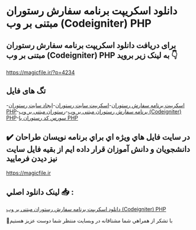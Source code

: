 # دانلود اسکریپت برنامه سفارش رستوران مبتنی بر وب (Codeigniter) PHP

## برای دریافت دانلود اسکریپت برنامه سفارش رستوران مبتنی بر وب (Codeigniter) PHP به لینک زیر بروید 👇

https://magicfile.ir/?p=4234

## تگ های فایل

-[اسکریپت برنامه سفارش رستوران](https://magicfile.ir/product/%d8%a7%d8%b3%da%a9%d8%b1%db%8c%d9%be%d8%aa-%d8%a8%d8%b1%d9%86%d8%a7%d9%85%d9%87-%d8%b3%d9%81%d8%a7%d8%b1%d8%b4-%d8%b1%d8%b3%d8%aa%d9%88%d8%b1%d8%a7%d9%86-%d9%85%d8%a8%d8%aa%d9%86%db%8c-%d8%a8%d8%b1-%d9%88%d8%a8-codeigniter-php/)-[اسکریپت سایت رستوران](https://magicfile.ir/product/%d8%a7%d8%b3%da%a9%d8%b1%db%8c%d9%be%d8%aa-%d8%a8%d8%b1%d9%86%d8%a7%d9%85%d9%87-%d8%b3%d9%81%d8%a7%d8%b1%d8%b4-%d8%b1%d8%b3%d8%aa%d9%88%d8%b1%d8%a7%d9%86-%d9%85%d8%a8%d8%aa%d9%86%db%8c-%d8%a8%d8%b1-%d9%88%d8%a8-codeigniter-php/)-[ایجاد سایت رستوران PHP](https://magicfile.ir/product/%d8%a7%d8%b3%da%a9%d8%b1%db%8c%d9%be%d8%aa-%d8%a8%d8%b1%d9%86%d8%a7%d9%85%d9%87-%d8%b3%d9%81%d8%a7%d8%b1%d8%b4-%d8%b1%d8%b3%d8%aa%d9%88%d8%b1%d8%a7%d9%86-%d9%85%d8%a8%d8%aa%d9%86%db%8c-%d8%a8%d8%b1-%d9%88%d8%a8-codeigniter-php/)-[برنامه سفارش رستوران مبتنی بر وب](https://magicfile.ir/product/%d8%a7%d8%b3%da%a9%d8%b1%db%8c%d9%be%d8%aa-%d8%a8%d8%b1%d9%86%d8%a7%d9%85%d9%87-%d8%b3%d9%81%d8%a7%d8%b1%d8%b4-%d8%b1%d8%b3%d8%aa%d9%88%d8%b1%d8%a7%d9%86-%d9%85%d8%a8%d8%aa%d9%86%db%8c-%d8%a8%d8%b1-%d9%88%d8%a8-codeigniter-php/)-[رستوران مبتنی بر وب (Codeigniter) PHP](https://magicfile.ir/product/%d8%a7%d8%b3%da%a9%d8%b1%db%8c%d9%be%d8%aa-%d8%a8%d8%b1%d9%86%d8%a7%d9%85%d9%87-%d8%b3%d9%81%d8%a7%d8%b1%d8%b4-%d8%b1%d8%b3%d8%aa%d9%88%d8%b1%d8%a7%d9%86-%d9%85%d8%a8%d8%aa%d9%86%db%8c-%d8%a8%d8%b1-%d9%88%d8%a8-codeigniter-php/)-[سورس کد رستوران با PHP](https://magicfile.ir/product/%d8%a7%d8%b3%da%a9%d8%b1%db%8c%d9%be%d8%aa-%d8%a8%d8%b1%d9%86%d8%a7%d9%85%d9%87-%d8%b3%d9%81%d8%a7%d8%b1%d8%b4-%d8%b1%d8%b3%d8%aa%d9%88%d8%b1%d8%a7%d9%86-%d9%85%d8%a8%d8%aa%d9%86%db%8c-%d8%a8%d8%b1-%d9%88%d8%a8-codeigniter-php/)

## ✔️ در سايت فايل هاي ويژه اي براي برنامه نويسان طراحان دانشجويان و دانش آموزان قرار داده ايم از بقيه فايل سايت نيز ديدن فرماييد

https://magicfile.ir


## لينک دانلود اصلي 📥 :

[دانلود اسکریپت برنامه سفارش رستوران مبتنی بر وب (Codeigniter) PHP](https://magicfile.ir/product/%d8%a7%d8%b3%da%a9%d8%b1%db%8c%d9%be%d8%aa-%d8%a8%d8%b1%d9%86%d8%a7%d9%85%d9%87-%d8%b3%d9%81%d8%a7%d8%b1%d8%b4-%d8%b1%d8%b3%d8%aa%d9%88%d8%b1%d8%a7%d9%86-%d9%85%d8%a8%d8%aa%d9%86%db%8c-%d8%a8%d8%b1-%d9%88%d8%a8-codeigniter-php/) 


🙏با تشکر از همراهي شما مشتاقانه در وبسایت منتظر شما دوست عزیز هستیم

